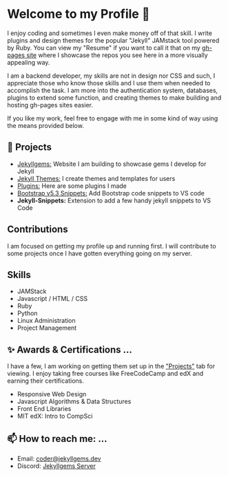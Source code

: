 # Welcome to my Profile 👋

I enjoy coding and sometimes I even make money off of that skill. I write plugins and design themes for the popular "Jekyll" JAMstack tool powered by Ruby. You can view my "Resume" if you want to call it that on my [gh-pages site](https://leatheresque.github.io/) where I showcase the repos you see here in a more visually appealing way.

I am a backend developer, my skills are not in design nor CSS and such, I appreciate those who know those skills and I use them when needed to accomplish the task. I am more into the authentication system, databases, plugins to extend some function, and creating themes to make building and hosting gh-pages sites easier. 

If you like my work, feel free to engage with me in some kind of way using the means provided below. 

## 🔭 Projects

- [Jekyllgems:](https://jekyllgems.dev) Website I am building to showcase gems I develop for Jekyll
- [Jekyll Themes:](https://github.com/jekyllgems/templates) I create themes and templates for users
- [Plugins:](https://github.com/jekyllgems/plugins) Here are some plugins I made
- [Bootstrap v5.3 Snippets:](https://marketplace.visualstudio.com/items?itemName=leatheresque.bootstrap-v5-snippets) Add Bootstrap code snippets to VS code
- **Jekyll-Snippets:** Extension to add a few handy jekyll snippets to VS Code

## Contributions

I am focused on getting my profile up and running first. I will contribute to some projects once I have gotten everything going on my server.

## Skills

- JAMStack
- Javascript / HTML / CSS
- Ruby
- Python
- Linux Administration
- Project Management

## ✨ Awards & Certifications ...

I have a few, I am working on getting them set up in the ["Projects"](https://github.com/users/leatheresque/projects/2) tab for viewing. I enjoy taking free courses like FreeCodeCamp and edX and earning their certifications. 

- Responsive Web Design
- Javascript Algorithms & Data Structures
- Front End Libraries
- MIT edX: Intro to CompSci

## 📫 How to reach me: ...

- Email: [coder@jekyllgems.dev](mailto:coder@jekyllgems.dev)
- Discord: [Jekyllgems Server](https://discord.gg/8uc5FyPdHk)

<!--
**leatheresque/leatheresque** is a ✨ _special_ ✨ repository because its `README.md` (this file) appears on your GitHub profile.

Here are some ideas to get you started:

- 🔭 I’m currently working on ...
- 🌱 I’m currently learning ...
- 👯 I’m looking to collaborate on ...
- 🤔 I’m looking for help with ...
- 💬 Ask me about ...
- 📫 How to reach me: ...
- 😄 Pronouns: ...
- ⚡ Fun fact: ...
-->
